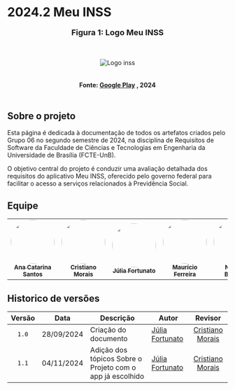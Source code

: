 # 2024.2 Meu INSS

<div align="center">
  <font size="4"><p style="text-align: center; margin-bottom: 50px;"><b>Figura 1: Logo Meu INSS</b></p></font>
</div>

<div align="center">
<img src="../../imagens/logoinss.png" alt="Logo inss" style=" max-width: 100%; height: auto; margin-bottom: 20px;">
</div>
<div align="center">
<p style="text-align: center; margin-bottom: 50px;">
  <b>Fonte: <a href="https://play.google.com/store/apps/details?id=br.gov.dataprev.meuinss&hl=pt_BR">Google Play</a> , 2024</b>
</p>
</div>

## Sobre o projeto
Esta página é dedicada à documentação de todos os artefatos criados pelo Grupo 06 no segundo semestre de 2024, na disciplina de Requisitos de Software da Faculdade de Ciências e Tecnologias em Engenharia da Universidade de Brasília (FCTE-UnB).

O objetivo central do projeto é conduzir uma avaliação detalhada dos requisitos do aplicativo Meu INSS, oferecido pelo governo federal para facilitar o acesso a serviços relacionados à Previdência Social.

## Equipe

<table>
  <tr>
    <td align="center"><a href="http://github.com/an4catarina"><img style="border-radius: 50%;" src="http://github.com/an4catarina.png" width="100px;" alt=""/><br /><sub><b>Ana Catarina Santos</b></sub></a><br/>
    <td align="center"><a href="http://github.com/CristianoMoraiss"><img style="border-radius: 50%;" src="http://github.com/CristianoMoraiss.png" width="100px;" alt=""/><br /><sub><b>Cristiano Morais</b></sub></a><br/><a href="Link git" title="Rocketseat"></a></td>
    <td align="center"><a href="http://github.com/julia-fortunato"><img style="border-radius: 50%;" src="http://github.com/julia-fortunato.png" width="100px;" alt=""/><br /><sub><b>Júlia Fortunato</b></sub></a><br/><a href="Link git" title="Rocketseat"></a></td>
    <td align="center"><a href="https://github.com/mauricio-araujoo"><img style="border-radius: 50%;" src="https://github.com/mauricio-araujoo.png" width="100px;" alt=""/><br/><sub><b>Maurício Ferreira</b></sub></a><br/>
    <td align="center"><a href="http://github.com/nickgehjk"><img style="border-radius: 50%;" src="http://github.com/nickgehjk.png" width="100px;" alt=""/><br><sub><b>Nicolas Bomfim</b></sub></a><br/>
  </tr>
</table>

## Historico de versões

|Versão|Data|Descrição|Autor|Revisor|
|:----:|----|---------|-----|:-------:|
|`1.0`|28/09/2024|Criação do documento|[Júlia Fortunato](https://github.com/julia-fortunato)|[Cristiano Morais](https://github.com/CristianoMoraiss)|
|`1.1`|04/11/2024|Adição dos tópicos Sobre o Projeto com o app já escolhido|[Júlia Fortunato](https://github.com/julia-fortunato)|[Cristiano Morais](https://github.com/CristianoMoraiss)|

